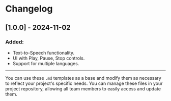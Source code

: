 # Changelog

## [1.0.0] - 2024-11-02
### Added:
- Text-to-Speech functionality.
- UI with Play, Pause, Stop controls.
- Support for multiple languages.
  
---

You can use these `.md` templates as a base and modify them as necessary to reflect your project's specific needs. You can manage these files in your project repository, allowing all team members to easily access and update them.
